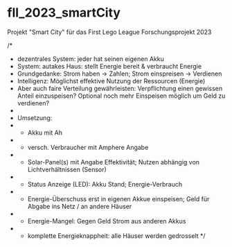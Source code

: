 # fll_2023_smartCity
Projekt "Smart City" für das First Lego League Forschungsprojekt 2023

/*
 * dezentrales System: jeder hat seinen eigenen Akku
 * System: autakes Haus: stellt Energie bereit & verbraucht Energie
 * Grundgedanke: Strom haben -> Zahlen; Strom einspreisen -> Verdienen
 * Intelligenz: Möglichst effektive Nutzung der Ressourcen (Energie) 
 * Aber auch faire Verteilung gewährleisten: Verpflichtung einen gewissen Anteil einzuspeisen? Optional noch mehr Einspeisen möglich um Geld zu verdienen?
 * 
 * Umsetzung:
 * - Akku mit Ah
 * - versch. Verbraucher mit Amphere Angabe
 * - Solar-Panel(s) mit Angabe Effektivität; Nutzen abhängig von Lichtverhältnissen (Sensor)
 * - Status Anzeige (LED): Akku Stand; Energie-Verbrauch
 * - Energie-Überschuss erst in eigenen Akkue einspeisen; Geld für Abgabe ins Netz / an andere Häuser 
 * - Energie-Mangel: Gegen Geld Strom aus anderen Akkus
 * - komplette Energieknappheit: alle Häuser werden gedrosselt
 */
